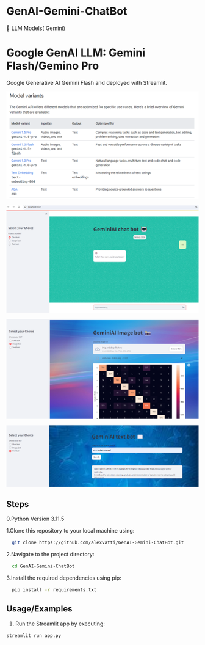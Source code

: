 # GenAI-Gemini-ChatBot
🌟 LLM Models( Gemini)

# Google GenAI LLM: Gemini Flash/Gemino Pro 

Google Generative AI Gemini Flash and deployed with Streamlit.

![](Gemini.png)

![](Chat-Bot.png)

![](Image-Bot.png)

![](Text-Bot.png)

## Steps

0.Python Version 3.11.5

1.Clone this repository to your local machine using:

```bash
  git clone https://github.com/alexvatti/GenAI-Gemini-ChatBot.git
```
2.Navigate to the project directory:

```bash
  cd GenAI-Gemini-ChatBot
```
3.Install the required dependencies using pip:

```bash
  pip install -r requirements.txt
```
## Usage/Examples

1. Run the Streamlit app by executing:
```bash
streamlit run app.py
